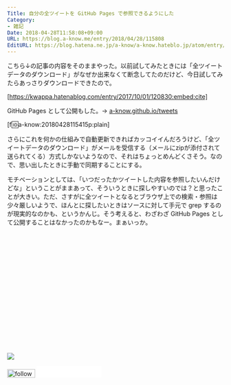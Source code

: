```yaml
---
Title: 自分の全ツイートを GitHub Pages で参照できるようにした
Category:
- 雑記
Date: 2018-04-28T11:58:08+09:00
URL: https://blog.a-know.me/entry/2018/04/28/115808
EditURL: https://blog.hatena.ne.jp/a-know/a-know.hateblo.jp/atom/entry/17391345971639116092
---
```


こちら↓の記事の内容をそのままやった。以前試してみたときには「全ツイートデータのダウンロード」がなぜか出来なくて断念してたのだけど、今日試してみたらあっさりダウンロードできたので。



[https://kwappa.hatenablog.com/entry/2017/10/01/120830:embed:cite]



GitHub Pages として公開もした。→  [a-know.github.io/tweets](https://a-know.github.io/tweets/)

[f:id:a-know:20180428115415p:plain]


さらにこれを何かの仕組みで自動更新できればカッコイイんだろうけど、「全ツイートデータのダウンロード」がメールを受信する（メールにzipが添付されて送られてくる）方式しかないようなので、それはちょっとめんどくさそう。なので、思い出したときに手動で同期することにする。


モチベーションとしては、「いつだったかツイートした内容を参照したいんだけどな」ということがままあって、そういうときに探しやすいのでは？と思ったことが大きい。ただ、さすがに全ツイートとなるとブラウザ上での検索・参照は少々厳しいようで、ほんとに探したいときはソースに対して手元で grep するのが現実的なのかも、というかんじ。そう考えると、わざわざ GitHub Pages として公開することはなかったのかもなー。まぁいっか。


<div>
<br>
<script async src="//pagead2.googlesyndication.com/pagead/js/adsbygoogle.js"></script>
<!-- article-bottom2 -->
<ins class="adsbygoogle"
     style="display:inline-block;width:300px;height:250px"
     data-ad-client="ca-pub-3463034538369189"
     data-ad-slot="5274552934"></ins>
<script>
(adsbygoogle = window.adsbygoogle || []).push({});
</script>

<a href="http://bit.ly/grass-graph" target='blank' rel="nofollow"><img src="https://cdn-ak.f.st-hatena.com/images/fotolife/a/a-know/20170405/20170405220342.png"></a>
<br>
</div>

<div>
<a href='http://cloud.feedly.com/#subscription%2Ffeed%2Fhttp%3A%2F%2Fblog.a-know.me%2Ffeed'  target='blank'><img id='feedlyFollow' src='//s3.feedly.com/img/follows/feedly-follow-rectangle-volume-small_2x.png' alt='follow us in feedly' width='65' height='20'></a>



<iframe src="//blog.hatena.ne.jp/a-know/a-know.hateblo.jp/subscribe/iframe" allowtransparency="true" frameborder="0" scrolling="no" width="150" height="28"></iframe>
</div>


<script src="https://moshi-moshi.moshimo.works/moshimoshi/a_know_blog/2018-04-28-115808?title=%E8%87%AA%E5%88%86%E3%81%AE%E5%85%A8%E3%83%84%E3%82%A4%E3%83%BC%E3%83%88%E3%82%92%20GitHub%20Pages%20%E3%81%A7%E5%8F%82%E7%85%A7%E3%81%A7%E3%81%8D%E3%82%8B%E3%82%88%E3%81%86%E3%81%AB%E3%81%97%E3%81%9F"></script>
